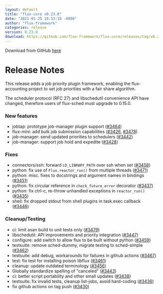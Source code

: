 ```yaml
---
layout: default
title: "flux-core v0.23.0"
date: "2021-01-25 10:33:18 -0800"
author: "flux-framework"
categories: release
version: 0.23.0
download: https://github.com/flux-framework/flux-core/releases/tag/v0.23.0
---
```


Download from GitHub [here](https://github.com/flux-framework/flux-core/releases/tag/v0.23.0)

# Release Notes

This release adds a job priority plugin framework, enabling the
flux-accounting project to set job priorities with a fair share
algorithm.

The scheduler protocol (RFC 27) and libschedutil convenience API
have changed, therefore users of flux-sched must upgrade to 0.15.0.

### New features

 * jobtap: prototype job-manager plugin support ([#3464](https://github.com/flux-framework/flux-core/issues/3464))
 * flux-mini: add bulk job submission capabilities ([#3426](https://github.com/flux-framework/flux-core/issues/3426), [#3478](https://github.com/flux-framework/flux-core/issues/3478))
 * job-manager: send updated priorities to schedulers ([#3442](https://github.com/flux-framework/flux-core/issues/3442))
 * job-manager: support job hold and expedite ([#3428](https://github.com/flux-framework/flux-core/issues/3428))

### Fixes

 * connectors/ssh: forward `LD_LIBRARY_PATH` over ssh when set ([#3458](https://github.com/flux-framework/flux-core/issues/3458))
 * python: fix use of `Flux.reactor_run()` from multiple threads ([#3471](https://github.com/flux-framework/flux-core/issues/3471))
 * python: misc. fixes to docstrings and argument names in bindings ([#3451](https://github.com/flux-framework/flux-core/issues/3451))
 * python: fix circular reference in `check_future_error` decorator ([#3437](https://github.com/flux-framework/flux-core/issues/3437))
 * python: fix ctrl-c, re-throw unhandled exceptions in `reactor_run()` ([#3435](https://github.com/flux-framework/flux-core/issues/3435))
 * shell: fix dropped stdout from shell plugins in task.exec callback ([#3446](https://github.com/flux-framework/flux-core/issues/3446))

### Cleanup/Testing

 * ci: limit asan build to unit tests only ([#3479](https://github.com/flux-framework/flux-core/issues/3479))
 * libschedutil: API improvements and priority integration ([#3447](https://github.com/flux-framework/flux-core/issues/3447))
 * configure: add switch to allow flux to be built without python ([#3459](https://github.com/flux-framework/flux-core/issues/3459))
 * testsuite: remove sched-dummy, migrate testing to sched-simple ([#3462](https://github.com/flux-framework/flux-core/issues/3462))
 * testsuite: add debug, workarounds for failures in github actions ([#3467](https://github.com/flux-framework/flux-core/issues/3467))
 * test: fix test for installing poison libflux ([#3461](https://github.com/flux-framework/flux-core/issues/3461))
 * cleanup: update outdated terminology ([#3456](https://github.com/flux-framework/flux-core/issues/3456))
 * Globally standardize spelling of "canceled" ([#3443](https://github.com/flux-framework/flux-core/issues/3443))
 * ci: better script portability and other small updates ([#3438](https://github.com/flux-framework/flux-core/issues/3438))
 * testsuite: fix invalid tests, cleanup list-jobs, avoid hard-coding ([#3436](https://github.com/flux-framework/flux-core/issues/3436))
 * fix github actions on tag push ([#3430](https://github.com/flux-framework/flux-core/issues/3430))


